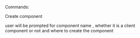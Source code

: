 Commands:

Create component

user will be prompted for component name , whether it is a client component or not and where to create the component
